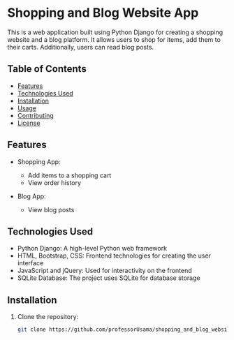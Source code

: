 # Shopping and Blog Website App

This is a web application built using Python Django for creating a shopping website and a blog platform. It allows users to shop for items, add them to their carts. Additionally, users can read blog posts.

## Table of Contents

- [Features](#features)
- [Technologies Used](#technologies-used)
- [Installation](#installation)
- [Usage](#usage)
- [Contributing](#contributing)
- [License](#license)

## Features

- Shopping App:
  - Add items to a shopping cart
  - View order history

- Blog App:
  - View blog posts

## Technologies Used

- Python Django: A high-level Python web framework
- HTML, Bootstrap, CSS: Frontend technologies for creating the user interface
- JavaScript and jQuery: Used for interactivity on the frontend
- SQLite Database: The project uses SQLite for database storage

## Installation

1. Clone the repository:

   ```bash
   git clone https://github.com/professorUsama/shopping_and_blog_website.git

